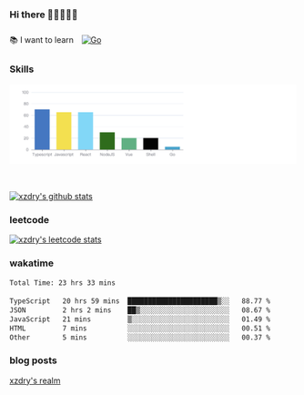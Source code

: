 ### Hi there 👋👋👋👋👋

 :books: I want to learn <a href="https://go.dev/" target="_blank"><img style="margin: 10px" src="https://profilinator.rishav.dev/skills-assets/go-original.svg" alt="Go" height="50" /></a>  

### Skills
![](img/2022-09-05-22-04-20.png)

<br />

[![xzdry's github stats](https://github-readme-stats.vercel.app/api?username=xzdry&count_private=true&show_icons=true&theme=vue)](https://github.com/xzdry)

### leetcode
[![xzdry's leetcode stats](https://leetcard.jacoblin.cool/xzdry-2?theme=light&font=Anek%20Kannada&site=cn)](https://leetcode.cn/u/xzdry-2/)

### wakatime
<!--START_SECTION:waka-->

```text
Total Time: 23 hrs 33 mins

TypeScript   20 hrs 59 mins  ██████████████████████▒░░   88.77 %
JSON         2 hrs 2 mins    ██▒░░░░░░░░░░░░░░░░░░░░░░   08.67 %
JavaScript   21 mins         ▒░░░░░░░░░░░░░░░░░░░░░░░░   01.49 %
HTML         7 mins          ░░░░░░░░░░░░░░░░░░░░░░░░░   00.51 %
Other        5 mins          ░░░░░░░░░░░░░░░░░░░░░░░░░   00.37 %
```

<!--END_SECTION:waka-->

### blog posts
[xzdry's realm](https://www.justdry.net/)
